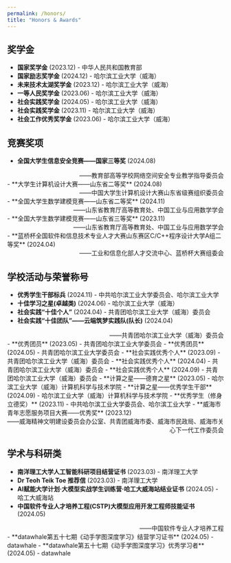 ```yaml
---
permalink: /honors/
title: "Honors & Awards"
---
```


## 奖学金
- **国家奖学金** (2023.12) - 中华人民共和国教育部
- **国家励志奖学金** (2024.12) - 哈尔滨工业大学（威海）
- **未来技术太湖奖学金** (2023.12) - 哈尔滨工业大学（威海）
- **一等人民奖学金** (2023.06) - 哈尔滨工业大学（威海）
- **社会实践奖学金** (2024.05) - 哈尔滨工业大学（威海）
- **社会实践奖学金** (2023.11) - 哈尔滨工业大学（威海）
- **社会工作优秀奖学金** (2023.06) - 哈尔滨工业大学（威海）

## 竞赛奖项
- **全国大学生信息安全竞赛——国家三等奖** (2024.08)
<div style="text-align:right;">——教育部高等学校网络空间安全专业教学指导委员会</div>
- **大学生计算机设计大赛——山东省二等奖** (2024.08) 
<div style="text-align:right;">——中国大学生计算机设计大赛山东省级赛组织委员会</div>
- **全国大学生数学建模竞赛——山东省二等奖** (2024.11)
<div style="text-align:right;">——山东省教育厅高等教育处、中国工业与应用数学学会</div>
- **全国大学生数学建模竞赛——山东省三等奖** (2023.11)
<div style="text-align:right;">——山东省教育厅高等教育处、中国工业与应用数学学会</div>
- **蓝桥杯全国软件和信息技术专业人才大赛山东赛区C/C++程序设计大学A组二等奖** (2024.04) 
<div style="text-align:right;">——工业和信息化部人才交流中心、蓝桥杯大赛组委会</div>

## 学校活动与荣誉称号
- **优秀学生干部标兵** (2024.11) - 中共哈尔滨工业大学委员会、哈尔滨工业大学
- **十佳学习之星(卓越类)** (2024.06) - 哈尔滨工业大学（威海）
- **社会实践“十佳个人”** (2024.04) - 共青团哈尔滨工业大学（威海）委员会
- **社会实践“十佳团队”——云端筑梦实践队(队长)** (2024.04)
<div style="text-align:right;">——共青团哈尔滨工业大学（威海）委员会</div>
- **优秀团员** (2023.05) - 共青团哈尔滨工业大学委员会
- **优秀团员** (2024.05) - 共青团哈尔滨工业大学委员会
- **社会实践优秀个人** (2023.09) - 共青团哈尔滨工业大学（威海）委员会
- **社会实践优秀个人** (2024.04) - 共青团哈尔滨工业大学（威海）委员会
- **社会实践优秀个人** (2024.09) - 共青团哈尔滨工业大学（威海）委员会
- **计算之星——德育之星** (2023.05) - 哈尔滨工业大学（威海）计算机科学与技术学院
- **计算之星——优秀学生干部** (2024.09) - 哈尔滨工业大学（威海）计算机科学与技术学院
- **优秀学生（修身立德奖）** (2023.11) - 中共哈尔滨工业大学委员会、哈尔滨工业大学
- **威海市青年志愿服务项目大赛——优秀奖** (2023.12)
<div style="text-align:right;">——威海精神文明建设委员会办公室、共青团威海市委、威海市民政局、威海市关心下一代工作委员会</div>

## 学术与科研类
- **南洋理工大学人工智能科研项目结营证书** (2023.03) - 南洋理工大学
- **Dr Teoh Teik Toe 推荐信** (2023.03) - 南洋理工大学
- **AI赋能大学计划·大模型实战学生训练营·哈工大威海站结业证书** (2024.05) - 哈工大威海站
- **中国软件专业人才培养工程(CSTP)大模型应用开发工程师技能证书** (2024.05)
<div style="text-align:right;">——中国软件专业人才培养工程</div>
- **datawhale第五十七期《动手学图深度学习》结营学习证书** (2024.05) - datawhale
- **datawhale第五十七期《动手学图深度学习》优秀学习者** (2024.05) - datawhale

